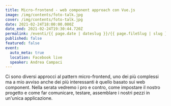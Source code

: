 ```yaml
---
title: Micro-frontend - web component approach con Vue.js
image: /img/contents/foto-talk.jpg
cover: /img/contents/foto-talk.jpg
date: 2021-02-24T18:00:00.000Z
date_end: 2021-02-24T19:30:44.720Z
permalink: /eventi/{{ page.date | dateslug }}/{{ page.fileSlug | slug }}/index.html
published: false
featured: false
event:
  auto_meta: true
  location: Facebook live
  speaker: Andrea Campaci
---
```

Ci sono diversi approcci al pattern micro-frontend, uno dei più complessi ma a mio avviso anche dei più interessanti è quello basato sui web component. 
Nella serata vedremo i pro e contro, come impostare il nostro progetto e come far comunicare, testare, assemblare i nostri pezzi in un'unica applicazione.

